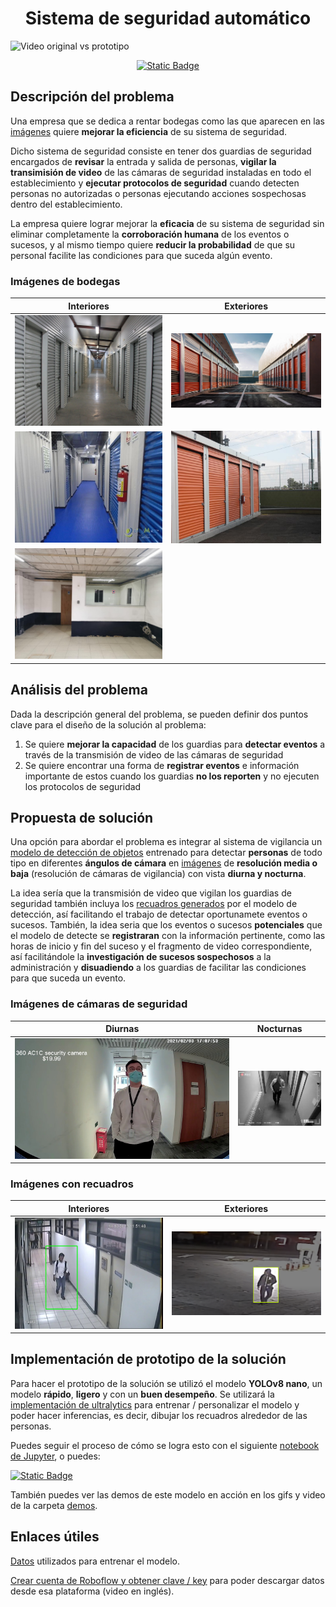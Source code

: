 <h1 align="center"><strong> Sistema de seguridad automático</strong></h1>

![Video original vs prototipo](demos/Video-prototipo.gif)

<div align="center">
<a href="https://colab.research.google.com/github/Jorge-Islas/Sistema-seguridad-automatico/blob/main/Sistema-seguridad-automatico.ipynb"><img alt="Static Badge" src="https://img.shields.io/badge/-Pru%C3%A9balo%20en%20Colab-fbfbfb?style=for-the-badge&logo=googlecolab&logoColor=%23FBFBFB&labelColor=%23F9AB00&color=%23050505"></a>
</div>

## Descripción del problema

Una empresa que se dedica a rentar bodegas como las que aparecen en las [imágenes](#imágenes-de-bodegas) quiere **mejorar la eficiencia** de su sistema de seguridad. 

Dicho sistema de seguridad consiste en tener dos guardias de seguridad encargados de **revisar** la entrada y salida de personas, **vigilar la transimisión de video** de las cámaras de seguridad instaladas en todo el establecimiento y **ejecutar protocolos de seguridad** cuando detecten personas no autorizadas o personas ejecutando acciones sospechosas dentro del establecimiento.

La empresa quiere lograr mejorar la **eficacia** de su sistema de seguridad sin eliminar completamente la **corroboración humana** de los eventos o sucesos, y al mismo tiempo quiere **reducir la probabilidad** de que su personal facilite las condiciones para que suceda algún evento.

### Imágenes de bodegas

| Interiores | Exteriores |
| --- | --- |
| ![Bodegas 1](img/bodegas/bodegas-1.jpg) | ![Bodegas 2](img/bodegas/bodegas-2.jpg) |
| ![Bodegas 3](img/bodegas/bodegas-3.jpg) | ![Bodegas 4](img/bodegas/bodegas-4.jpg) |
| ![Bodegas 5](img/bodegas/bodegas-5.jpg) |   |

## Análisis del problema

Dada la descripción general del problema, se pueden definir dos puntos clave para el diseño de la solución al problema:

1. Se quiere **mejorar la capacidad** de los guardias para **detectar eventos** a través de la transmisión de video de las cámaras de seguridad
2. Se quiere encontrar una forma de **registrar eventos** e información importante de estos cuando los guardias **no los reporten** y no ejecuten los protocolos de seguridad

## Propuesta de solución

Una opción para abordar el problema es integrar al sistema de vigilancia un [modelo de detección de objetos](https://jorgeislas.com/2024/02/21/que-es-un-modelo-de-deteccion-de-objetos/) entrenado para detectar **personas** de todo tipo en diferentes **ángulos de cámara** en [imágenes](#imágenes-de-cámaras-de-seguridad) de **resolución media o baja** (resolución de cámaras de vigilancia) con vista **diurna y nocturna**. 

La idea sería que la transmisión de video que vigilan los guardias de seguridad también incluya los [recuadros generados](#imágenes-con-recuadros) por el modelo de detección, así facilitando el trabajo de detectar oportunamete eventos o sucesos. También, la idea seria que los eventos o sucesos **potenciales** que el modelo de detecte se **registraran** con la información pertinente, como las horas de inicio y fin del suceso y el fragmento de video correspondiente, así facilitándole la **investigación de sucesos sospechosos** a la administración y **disuadiendo** a los guardias de facilitar las condiciones para que suceda un evento.

### Imágenes de cámaras de seguridad

| Diurnas | Nocturnas |
| ------- | --------- |
| ![Imagen diurna 1](img/cam-seguridad/imagen-diurna.jpg) | ![Imagen nocturna 1](img/cam-seguridad/imagen-nocturna.jpeg) |

### Imágenes con recuadros

| Interiores | Exteriores |
| ---------- | ---------- |
| ![Detección 1](img/cam-seguridad/ejemplo-inferencia-1.jpg) | ![alt text](img/cam-seguridad/ejemplo-inferencia-2.png) |

## Implementación de prototipo de la solución

Para hacer el prototipo de la solución se utilizó el modelo **YOLOv8 nano**, un modelo **rápido**, **ligero** y con un **buen desempeño**. Se utilizará la [implementación de ultralytics](https://github.com/ultralytics/ultralytics) para entrenar / personalizar el modelo y poder hacer inferencias, es decir, dibujar los recuadros alrededor de las personas.

Puedes seguir el proceso de cómo se logra esto con el siguiente [notebook de Jupyter](./Sistema-seguridad-automatico.ipynb), o puedes:

[![Static Badge](https://img.shields.io/badge/-Probarlo%20en%20Colab-fbfbfb?style=for-the-badge&logo=googlecolab&logoColor=%23FBFBFB&labelColor=%23F9AB00&color=%23050505&link=https%3A%2F%2Fcolab.research.google.com%2Fgithub%2FJorge-Islas%2FSistema-seguridad-automatico%2Fblob%2Fmain%2FSistema-seguridad-automatico.ipynb)](https://colab.research.google.com/github/Jorge-Islas/Sistema-seguridad-automatico/blob/main/Sistema-seguridad-automatico.ipynb)

También puedes ver las demos de este modelo en acción en los gifs y video de la carpeta [demos](./demos).

## Enlaces útiles

[Datos](https://universe.roboflow.com/project-d4kos/human-cctv) utilizados para entrenar el modelo.

[Crear cuenta de Roboflow y obtener clave / key](https://www.youtube.com/watch?v=76E6esnez8E) para poder descargar datos desde esa plataforma (video en inglés).